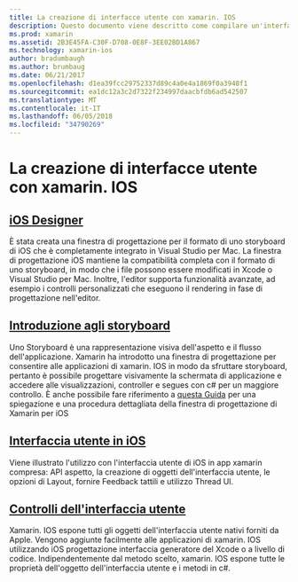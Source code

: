 ```yaml
---
title: La creazione di interfacce utente con xamarin. IOS
description: Questo documento viene descritto come compilare un'interfaccia utente in un'app xamarin. IOS. Vengono forniti collegamenti a guide relative la finestra di progettazione iOS, storyboard, concetti interfaccia generale iOS e iOS utente i controlli dell'interfaccia.
ms.prod: xamarin
ms.assetid: 2B3E45FA-C30F-D708-0E8F-3EE02BD1A867
ms.technology: xamarin-ios
author: bradumbaugh
ms.author: brumbaug
ms.date: 06/21/2017
ms.openlocfilehash: d1ea39fcc29752337d89c4a0e4a1869f0a3948f1
ms.sourcegitcommit: ea1dc12a3c2d7322f234997daacbfdb6ad542507
ms.translationtype: MT
ms.contentlocale: it-IT
ms.lasthandoff: 06/05/2018
ms.locfileid: "34790269"
---
```

# <a name="building-user-interfaces-with-xamarinios"></a>La creazione di interfacce utente con xamarin. IOS

## <a name="ios-designeriosuser-interfacedesignerindexmd"></a>[iOS Designer](~/ios/user-interface/designer/index.md)

È stata creata una finestra di progettazione per il formato di uno storyboard di iOS che è completamente integrato in Visual Studio per Mac. La finestra di progettazione iOS mantiene la compatibilità completa con il formato di uno storyboard, in modo che i file possono essere modificati in Xcode o Visual Studio per Mac. Inoltre, l'editor supporta funzionalità avanzate, ad esempio i controlli personalizzati che eseguono il rendering in fase di progettazione nell'editor.

## <a name="introduction-to-storyboardsiosuser-interfacestoryboardsindexmd"></a>[Introduzione agli storyboard](~/ios/user-interface/storyboards/index.md)

Uno Storyboard è una rappresentazione visiva dell'aspetto e il flusso dell'applicazione. Xamarin ha introdotto una finestra di progettazione per consentire alle applicazioni di xamarin. IOS in modo da sfruttare storyboard, pertanto è possibile progettare visivamente la schermata di applicazione e accedere alle visualizzazioni, controller e segues con c# per un maggiore controllo. È anche possibile fare riferimento a [questa Guida](~/ios/user-interface/designer/introduction.md) per una spiegazione e una procedura dettagliata della finestra di progettazione di Xamarin per iOS

## <a name="user-interface-in-iosiosuser-interfaceios-uiindexmd"></a>[Interfaccia utente in iOS](~/ios/user-interface/ios-ui/index.md)

Viene illustrato l'utilizzo con l'interfaccia utente di iOS in app xamarin compresa: API aspetto, la creazione di oggetti dell'interfaccia utente, le opzioni di Layout, fornire Feedback tattili e utilizzo Thread UI.

## <a name="user-interface-controlsiosuser-interfacecontrolsindexmd"></a>[Controlli dell'interfaccia utente](~/ios/user-interface/controls/index.md)

Xamarin. IOS espone tutti gli oggetti dell'interfaccia utente nativi forniti da Apple. Vengono aggiunte facilmente alle applicazioni di xamarin. IOS utilizzando iOS progettazione interfaccia generatore del Xcode o a livello di codice. Indipendentemente dal metodo scelto, xamarin. IOS espone tutte le proprietà dell'oggetto dell'interfaccia utente e i metodi in c#.
